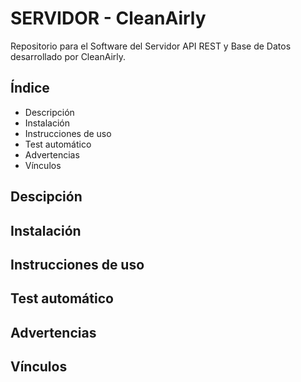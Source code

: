 # SERVIDOR - CleanAirly
Repositorio para el Software del Servidor API REST y Base de Datos desarrollado por CleanAirly.
## Índice
- Descripción
- Instalación
- Instrucciones de uso
- Test automático
- Advertencias
- Vínculos

## Descipción
## Instalación
## Instrucciones de uso
## Test automático
## Advertencias
## Vínculos